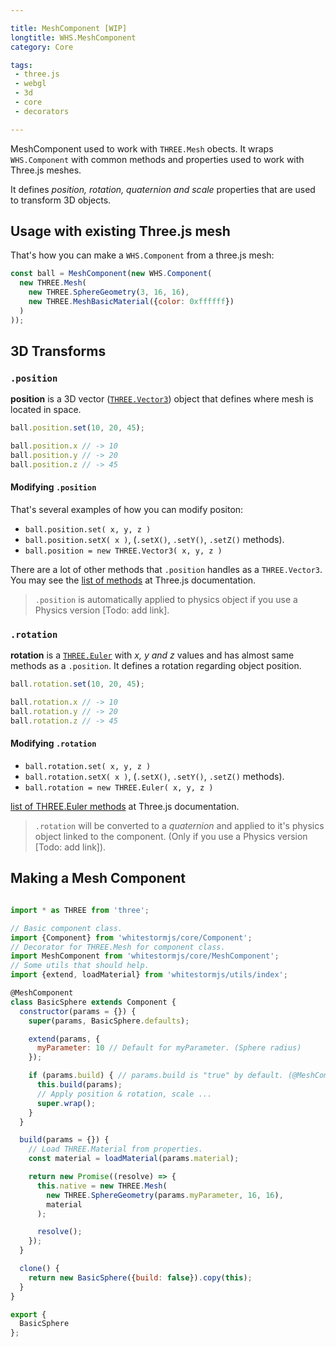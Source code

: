 ```yaml
---

title: MeshComponent [WIP]
longtitle: WHS.MeshComponent
category: Core

tags:
 - three.js
 - webgl
 - 3d
 - core
 - decorators

---
```


MeshComponent used to work with `THREE.Mesh` obects. It wraps `WHS.Component` with common methods and properties used to work with Three.js meshes. 

It defines _position, rotation, quaternion and scale_ properties that are used to transform 3D objects.

## Usage with existing Three.js mesh

That's how you can make a `WHS.Component` from a three.js mesh:

```javascript
const ball = MeshComponent(new WHS.Component(
  new THREE.Mesh(
    new THREE.SphereGeometry(3, 16, 16),
    new THREE.MeshBasicMaterial({color: 0xffffff})
  )
));
```

## 3D Transforms

### `.position`

**position** is a 3D vector ([`THREE.Vector3`](https://threejs.org/docs/index.html#Reference/Math/Vector3)) object that defines where mesh is located in space.

```javascript
ball.position.set(10, 20, 45);

ball.position.x // -> 10
ball.position.y // -> 20
ball.position.z // -> 45

```

#### Modifying `.position`

That's several examples of how you can modify positon:

  - `ball.position.set( x, y, z )`
  - `ball.position.setX( x )`, (`.setX()`, `.setY()`, `.setZ()` methods).
  - `ball.position = new THREE.Vector3( x, y, z )`

There are a lot of other methods that `.position` handles as a `THREE.Vector3`. You may see the [list of methods](https://threejs.org/docs/index.html#Reference/Math/Vector3.set) at Three.js documentation.

> `.position` is automatically applied to physics object if you use a Physics version [Todo: add link].

### `.rotation`

**rotation** is a [`THREE.Euler`](https://threejs.org/docs/index.html#Reference/Math/Euler) with _x, y and z_ values and has almost same methods as a `.position`. It defines a rotation regarding object position.

```javascript
ball.rotation.set(10, 20, 45);

ball.rotation.x // -> 10
ball.rotation.y // -> 20
ball.rotation.z // -> 45

```

#### Modifying `.rotation`

  - `ball.rotation.set( x, y, z )`
  - `ball.rotation.setX( x )`, (`.setX()`, `.setY()`, `.setZ()` methods).
  - `ball.rotation = new THREE.Euler( x, y, z )`

[list of THREE.Euler methods](https://threejs.org/docs/index.html#Reference/Math/Euler.set) at Three.js documentation.

> `.rotation` will be converted to a _quaternion_ and applied to it's physics object linked to the component. (Only if you use a Physics version [Todo: add link]).

## Making a Mesh Component

```javascript

import * as THREE from 'three';

// Basic component class.
import {Component} from 'whitestormjs/core/Component';
// Decorator for THREE.Mesh for component class.
import MeshComponent from 'whitestormjs/core/MeshComponent';
// Some utils that should help.
import {extend, loadMaterial} from 'whitestormjs/utils/index';

@MeshComponent
class BasicSphere extends Component {
  constructor(params = {}) {
    super(params, BasicSphere.defaults);

    extend(params, {
      myParameter: 10 // Default for myParameter. (Sphere radius)
    });

    if (params.build) { // params.build is "true" by default. (@MeshComponent)
      this.build(params);
      // Apply position & rotation, scale ...
      super.wrap();
    }
  }

  build(params = {}) {
    // Load THREE.Material from properties.
    const material = loadMaterial(params.material);

    return new Promise((resolve) => {
      this.native = new THREE.Mesh(
        new THREE.SphereGeometry(params.myParameter, 16, 16),
        material
      );

      resolve();
    });
  }

  clone() {
    return new BasicSphere({build: false}).copy(this);
  }
}

export {
  BasicSphere
};

```
